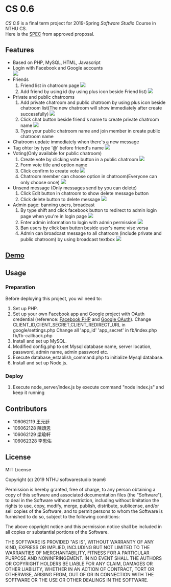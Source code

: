 # CS 0.6

*CS 0.6* is a final term project for 2019-Spring *Software Studio* Course in NTHU CS.  
Here is the [SPEC](https://hackmd.io/eKbYWhuwT_qhxavD3OAUPQ?view) from approved proposal.  

## Features
- Based on PHP, MySQL, HTML, Javascript  
- Login with Facebook and Google accounts  
![](./readme_image/login_page.png)  
- Friends
  1. Friend list in chatroom page
    ![](./readme_image/friend_list.png)
  2. Add friend by using id (by using plus icon beside Friend list)
    ![](./readme_image/add_friend.png)
- Private and public chatrooms
  1. Add private chatroom and public chatroom by using plus icon beside chatroom list(The new chatroom will show immediately after create successfully)
    ![](./readme_image/add_private.png)
  2. Click chat button beside friend's name to create private chatroom name
    ![](./readme_image/add_public.png)
  3. Type your public chatroom name and join member in create public chatroom name
- Chatroom update immediately when there's a new message
- Tag ohter by type '@' before friend's name
    ![](./readme_image/tag.png)
- Voting(Only available for public chatroom)
  1. Create vote by clicking vote button in a public chatroom
    ![](./readme_image/vote_button.png)
  2. Form vote title and option name
  3. Click confirm to create vote
    ![](./readme_image/create_vote.png)
  4. Chatroom member can choose option in chatroom(Everyone can only choose once)
    ![](./readme_image/vote.png)
- Unsend message (Only messages send by you can delete)
  1. Click Edit button in chatroom to show delete message button
  2. Click delete button to delete message
    ![](./readme_image/delete_message.png)
- Admin page: banning users, broadcast
  1. By type shift and click facebook button to redirect to admin login page when you're in login page
    ![](./readme_image/gotoadmin.png)
  2. Enter admin information to login with admin permission
    ![](./readme_image/admininformation.png)
  3. Ban users by click ban button beside user's name vise versa
  4. Admin can broadcast message to all chatroom (include private and public chatroom) by using broadcast textbox
    ![](./readme_image/admin_page.png)

## [Demo](https://cs06.2y.cc)

## Usage

### Preparation
Before deploying this project, you wil need to:  
1. Set up PHP.
2. Set up your own Facebook app and Google project with OAuth credential
    (reference: [Facebook PHP] and [Google OAuth]).
    Change CLIENT_ID,ClIENT_SECRET,CLIENT_REDIRECT_URL in google/settings.php
    Change all 'app_id' 'app_secret' in fb/index.php fb/fb-callback.php
3. Install and set up MySQL.
4. Modified config.php to set Mysql database name, server location, password, admin name, admin password etc.
5. Execute database\_establish\_command.php to initialize Mysql database.
6. Install and set up Node.js.

### Deploy
1. Execute node\_server/index.js by execute command "node index.js" and keep it running

## Contributors

- 106062119 王元廷
- 106062128 陳頌恩
- 106062129 梁瑜軒
- 106062328 李思佑

## License
MIT License

Copyright (c) 2019 NTHU softwarestudio team6

Permission is hereby granted, free of charge, to any person obtaining a copy
of this software and associated documentation files (the "Software"), to deal
in the Software without restriction, including without limitation the rights
to use, copy, modify, merge, publish, distribute, sublicense, and/or sell
copies of the Software, and to permit persons to whom the Software is
furnished to do so, subject to the following conditions:

The above copyright notice and this permission notice shall be included in all
copies or substantial portions of the Software.

THE SOFTWARE IS PROVIDED "AS IS", WITHOUT WARRANTY OF ANY KIND, EXPRESS OR
IMPLIED, INCLUDING BUT NOT LIMITED TO THE WARRANTIES OF MERCHANTABILITY,
FITNESS FOR A PARTICULAR PURPOSE AND NONINFRINGEMENT. IN NO EVENT SHALL THE
AUTHORS OR COPYRIGHT HOLDERS BE LIABLE FOR ANY CLAIM, DAMAGES OR OTHER
LIABILITY, WHETHER IN AN ACTION OF CONTRACT, TORT OR OTHERWISE, ARISING FROM,
OUT OF OR IN CONNECTION WITH THE SOFTWARE OR THE USE OR OTHER DEALINGS IN THE
SOFTWARE.


[Facebook PHP]: https://developers.facebook.com/docs/reference/php  
[Google OAuth]: https://developers.google.com/api-client-library/php/auth/web-app#protectauthcode

